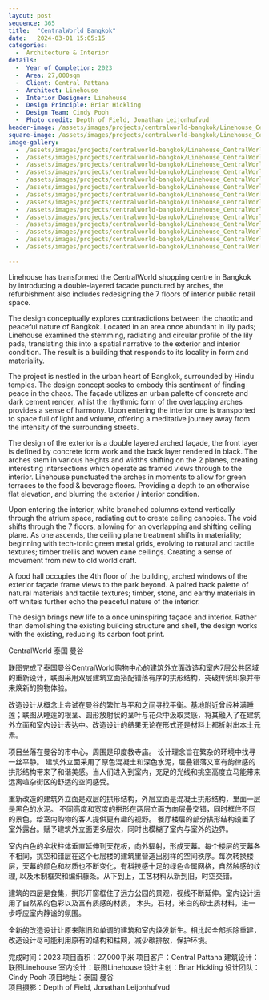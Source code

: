 ```yaml
---
layout: post
sequence: 365
title:  "CentralWorld Bangkok"
date:   2024-03-01 15:05:15
categories:
  -  Architecture & Interior
details:
  -  Year of Completion: 2023
  -  Area: 27,000sqm
  -  Client: Central Pattana
  -  Architect: Linehouse
  -  Interior Designer: Linehouse
  -  Design Principle: Briar Hickling
  -  Design Team: Cindy Pooh
  -  Photo credit: Depth of Field, Jonathan Leijonhufvud
header-image: /assets/images/projects/centralworld-bangkok/Linehouse_CentralWorld_009_lo_header.jpg
square-image: /assets/images/projects/centralworld-bangkok/Linehouse_CentralWorld_001_lo_projects.jpg
image-gallery:
  -  /assets/images/projects/centralworld-bangkok/Linehouse_CentralWorld_001_lo.jpg
  -  /assets/images/projects/centralworld-bangkok/Linehouse_CentralWorld_002_lo.jpg
  -  /assets/images/projects/centralworld-bangkok/Linehouse_CentralWorld_004_lo.jpg
  -  /assets/images/projects/centralworld-bangkok/Linehouse_CentralWorld_005_lo.jpg
  -  /assets/images/projects/centralworld-bangkok/Linehouse_CentralWorld_006_lo.jpg
  -  /assets/images/projects/centralworld-bangkok/Linehouse_CentralWorld_007_lo.jpg
  -  /assets/images/projects/centralworld-bangkok/Linehouse_CentralWorld_008_lo.jpg
  -  /assets/images/projects/centralworld-bangkok/Linehouse_CentralWorld_009_lo.jpg
  -  /assets/images/projects/centralworld-bangkok/Linehouse_CentralWorld_010_lo.jpg
  -  /assets/images/projects/centralworld-bangkok/Linehouse_CentralWorld_011_lo.jpg
  -  /assets/images/projects/centralworld-bangkok/Linehouse_CentralWorld_012_lo.jpg
  -  /assets/images/projects/centralworld-bangkok/Linehouse_CentralWorld_013_lo.jpg
  -  /assets/images/projects/centralworld-bangkok/Linehouse_CentralWorld_014_lo.jpg
  -  /assets/images/projects/centralworld-bangkok/Linehouse_CentralWorld_015_lo.jpg
  
---
```

Linehouse has transformed the CentralWorld shopping centre in Bangkok by introducing a double-layered facade punctured by arches,  the refurbishment also includes redesigning the 7 floors of interior public retail space.

The design conceptually explores contradictions between the chaotic and peaceful nature of Bangkok. Located in an area once abundant in lily pads; Linehouse examined the stemming, radiating and circular profile of the lily pads, translating this into a spatial narrative to the exterior and interior condition. The result is a building that responds to its locality in form and materiality. 

The project is nestled in the urban heart of Bangkok, surrounded by Hindu temples.  The design concept seeks to embody this sentiment of finding peace in the chaos.  The façade utilizes an urban palette of concrete and dark cement render, whist the rhythmic form of the overlapping arches provides a sense of harmony.  Upon entering the interior one is transported to space full of light and volume, offering a meditative journey away from the intensity of the surrounding streets. 

The design of the exterior is a double layered arched façade, the front layer is defined by concrete form work and the back layer rendered in black.  The arches stem in various heights and widths shifting on the 2 planes, creating interesting intersections which operate as framed views through to the interior. Linehouse punctuated the arches in moments to allow for green terraces to the food & beverage floors.  Providing a depth to an otherwise flat elevation, and blurring the exterior / interior condition.   

Upon entering the interior, white branched columns extend vertically through the atrium space, radiating out to create ceiling canopies.  The void shifts through the 7 floors, allowing for an overlapping and shifting ceiling plane. As one ascends, the ceiling plane treatment shifts in materiality; beginning with tech-tonic green metal grids, evolving to natural and tactile textures; timber trellis and woven cane ceilings. Creating a sense of movement from new to old world craft. 

A food hall occupies the 4th floor of the building, arched windows of the exterior façade frame views to the park beyond.  A paired back palette of natural materials and tactile textures; timber, stone, and earthy materials in off white’s further echo the peaceful nature of the interior.

The design brings new life to a once uninspiring façade and interior.  Rather than demolishing the existing building structure and shell, the design works with the existing, reducing its carbon foot print.  

CentralWorld
泰国 曼谷

联图完成了泰国曼谷CentralWorld购物中心的建筑外立面改造和室内7层公共区域的重新设计，联图采用双层建筑立面搭配错落有序的拱形结构，突破传统印象并带来焕新的购物体验。

改造设计从概念上尝试在曼谷的繁忙与平和之间寻找平衡。基地附近曾经种满睡莲；联图从睡莲的根茎、圆形放射状的茎叶与花朵中汲取灵感，将其融入了在建筑外立面和室内设计表达中。改造设计的结果无论在形式还是材料上都折射出本土元素。

项目坐落在曼谷的市中心，周围是印度教寺庙。 设计理念旨在繁杂的环境中找寻一丝平静。 建筑外立面采用了原色混凝土和深色水泥，层叠错落又富有韵律感的拱形结构带来了和谐美感。当人们进入到室内，充足的光线和挑空高度立马能带来远离喧杂街区的舒适的空间感受。

重新改造的建筑外立面是双层的拱形结构，外层立面是混凝土拱形结构，里面一层是黑色的水泥。 不同高度和宽度的拱形在两层立面方向层叠交错，同时框住不同的景色，给室内购物的客人提供更有趣的视野。 餐厅楼层的部分拱形结构设置了室外露台。赋予建筑外立面更多层次，同时也模糊了室内与室外的边界。  

室内白色的伞状柱体垂直延伸到天花板，向外辐射，形成天幕。每个楼层的天幕各不相同，挑空和错层在这个七层楼的建筑里营造出别样的空间秩序。每次转换楼层，天幕的颜色和材质也不断变化，有科技感十足的绿色金属网格，自然触感的纹理, 以及木制框架和编织藤条。从下到上，工艺材料从新到旧，时空交错。 

建筑的四层是食集，拱形开窗框住了远方公园的景观，视线不断延伸。室内设计运用了自然系的色彩以及富有质感的材质， 木头，石材，米白的砂土质材料，进一步呼应室内静谧的氛围。

全新的改造设计让原来陈旧和单调的建筑和室内焕发新生。相比起全部拆除重建，改造设计尽可能利用原有的结构和柱网，减少碳排放，保护环境。

完成时间：2023
项目面积：27,000平米
项目客户：Central Pattana
建筑设计：联图Linehouse
室内设计：联图Linehouse
设计主创：Briar Hickling
设计团队：Cindy Pooh
项目地址：泰国 曼谷	
项目摄影：Depth of Field, Jonathan Leijonhufvud
